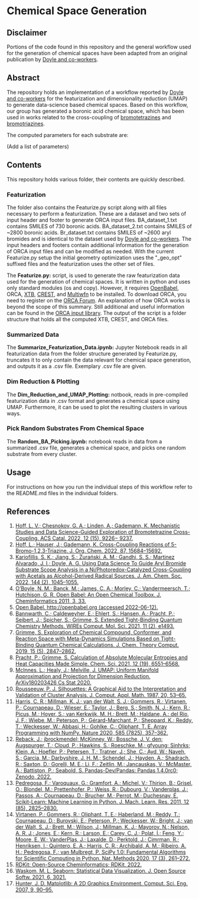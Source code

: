 # Chemical Space Generation

## Disclaimer

Portions of the code found in this repository and the general workflow used for the generation of chemical spaces have been adapted from an original publication by [Doyle and co-workers](https://doi.org/10.1021/jacs.1c12203).

## Abstract

The repository holds an implementation of a workflow reported by [Doyle and co-workers](https://doi.org/10.1021/jacs.1c12203) for the featurization and dimensionality reduction (UMAP) to generate data-science based chemical spaces. Based on this workflow, our group has generated a boronic acid chemical space, which has been used in works related to the cross-coupling of [bromotetrazines](https://doi.org/10.1021/acscatal.2c01813) and [bromotriazines](https://doi.org/10.1021/acs.joc.2c02082).

The computed parameters for each substrate are:

(Add a list of parameters)

## Contents

This repository holds various folder, their contents are quickly described.

### Featurization

The folder also contains the Featurize.py script along with all files necessary to perform a featurization. These are a dataset and two sets of input header and footer to generate ORCA input files. BA_dataset_1.txt contains SMILES of 730 boronic acids. BA_dataset_2.txt contains SMILES of ~2800 boronic acids. Br_dataset.txt contains SMILES of ~2600 aryl bromides and is identical to the dataset used by [Doyle and co-workers](https://doi.org/10.1021/jacs.1c12203). The input headers and footers contain additional information for the generation of ORCA input files and can be modified as needed. With the current Featurize.py setup the initial geometry optimization uses the "_geo_opt" suffixed files and the featurization uses the other set of files.

The **Featurize.py:** script, is used to generate the raw featurization data used for the generation of chemical spaces. It is written in python and uses only standard modules (os and copy). However, it requires [OpenBabel](http://openbabel.org/wiki/Main_Page), ORCA, [XTB](https://xtb-docs.readthedocs.io/en/latest/setup.html), [CREST](https://xtb-docs.readthedocs.io/en/latest/crest.html), and [Multiwfn](http://sobereva.com/multiwfn/) to be installed. To download ORCA, you need to register on the [ORCA Forum](https://orcaforum.kofo.mpg.de/app.php/portal). An explanation of how ORCA works is beyond the scope of this summary. Still additional and useful information can be found in the [ORCA input library](https://sites.google.com/site/orcainputlibrary/home?pli=1). The output of the script is a folder structure that holds all the computed XTB, CREST, and ORCA files.

### Summarized Data

The **Summarize_Featurization_Data.ipynb:** Jupyter Notebook reads in all featurization data from the folder structure generated by Featurize.py, truncates it to only contain the data relevant for chemical space generation, and outputs it as a .csv file. Exemplary .csv file are given.

### Dim Reduction & Plotting

The **Dim_Reduction_and_UMAP_Plotting:** notbook, reads in pre-compiled featurization data in .csv format and generates a chemical space using UMAP. Furthermore, it can be used to plot the resulting clusters in various ways.

### Pick Random Substrates From Chemical Space

The **Random_BA_Picking.ipynb:** notebook reads in data from a summarized .csv file, generates a chemical space, and picks one random substrate from every cluster.

## Usage

For instructions on how you run the individual steps of this workflow refer to the README.md files in the individual folders.

## References

1. [Hoff, L. V.; Chesnokov, G. A.; Linden, A.; Gademann, K. Mechanistic Studies and Data Science-Guided Exploration of Bromotetrazine Cross-Coupling. ACS Catal. 2022, 12 (15), 9226− 9237.](https://doi.org/10.1021/acscatal.2c01813)
2. [Hoff, L.; Hauser, J.; Gademann, K. Cross-Coupling Reactions of 5-Bromo-1,2,3-Triazine. J. Org. Chem. 2022, 87, 15684–15692.](https://doi.org/10.1021/acs.joc.2c02082)
3. [Kariofillis, S. K.; Jiang, S.; Żurański, A. M.; Gandhi, S. S.; Martinez Alvarado, J. I.; Doyle, A. G. Using Data Science To Guide Aryl Bromide Substrate Scope Analysis in a Ni/Photoredox-Catalyzed Cross-Coupling with Acetals as Alcohol-Derived Radical Sources. J. Am. Chem. Soc. 2022, 144 (2), 1045–1055.](https://doi.org/10.1021/jacs.1c12203)
4. [O’Boyle, N. M.; Banck, M.; James, C. A.; Morley, C.; Vandermeersch, T.; Hutchison, G. R. Open Babel: An Open Chemical Toolbox. J. Cheminformatics 2011, 3, 33.](https://doi.org/10.1186/1758-2946-3-33)
5. [Open Babel. http://openbabel.org (accessed 2022-06-12).](http://openbabel.org)
6. [Bannwarth, C.; Caldeweyher, E.; Ehlert, S.; Hansen, A.; Pracht, P.; Seibert, J.; Spicher, S.; Grimme, S. Extended Tight-Binding Quantum Chemistry Methods. WIREs Comput. Mol. Sci. 2021, 11 (2), e1493.](https://doi.org/10.1002/wcms.1493)
7. [Grimme, S. Exploration of Chemical Compound, Conformer, and Reaction Space with Meta-Dynamics Simulations Based on Tight-Binding Quantum Chemical Calculations. J. Chem. Theory Comput. 2019, 15 (5), 2847–2862.](https://doi.org/10.1021/acs.jctc.9b00143)
8. [Pracht, P.; Grimme, S. Calculation of Absolute Molecular Entropies and Heat Capacities Made Simple. Chem. Sci. 2021, 12 (19), 6551–6568.](https://doi.org/10.1039/D1SC00621E)
9. [McInnes, L.; Healy, J.; Melville, J. UMAP: Uniform Manifold Approximation and Projection for Dimension Reduction. ArXiv180203426 Cs Stat 2020.](https://doi.org/10.48550/arXiv.1802.03426)
10. [Rousseeuw, P. J. Silhouettes: A Graphical Aid to the Interpretation and Validation of Cluster Analysis. J. Comput. Appl. Math. 1987, 20, 53–65.](https://doi.org/10.1016/0377-0427(87)90125-7)
11. [Harris, C. R.; Millman, K. J.; van der Walt, S. J.; Gommers, R.; Virtanen, P.; Cournapeau, D.; Wieser, E.; Taylor, J.; Berg, S.; Smith, N. J.; Kern, R.; Picus, M.; Hoyer, S.; van Kerkwijk, M. H.; Brett, M.; Haldane, A.; del Río, J. F.; Wiebe, M.; Peterson, P.; Gérard-Marchant, P.; Sheppard, K.; Reddy, T.; Weckesser, W.; Abbasi, H.; Gohlke, C.; Oliphant, T. E. Array Programming with NumPy. Nature 2020, 585 (7825), 357–362.](https://doi.org/10.1038/s41586-020-2649-2)
12. [Reback, J.; jbrockmendel; McKinney, W.; Bossche, J. V. den; Augspurger, T.; Cloud, P.; Hawkins, S.; Roeschke, M.; gfyoung; Sinhrks; Klein, A.; Hoefler, P.; Petersen, T.; Tratner, J.; She, C.; Ayd, W.; Naveh, S.; Garcia, M.; Darbyshire, J. H. M.; Schendel, J.; Hayden, A.; Shadrach, R.; Saxton, D.; Gorelli, M. E.; Li, F.; Zeitlin, M.; Jancauskas, V.; McMaster, A.; Battiston, P.; Seabold, S. Pandas-Dev/Pandas: Pandas 1.4.0rc0; Zenodo, 2022.](https://doi.org/10.5281/zenodo.5824773)
13. [Pedregosa, F.; Varoquaux, G.; Gramfort, A.; Michel, V.; Thirion, B.; Grisel, O.; Blondel, M.; Prettenhofer, P.; Weiss, R.; Dubourg, V.; Vanderplas, J.; Passos, A.; Cournapeau, D.; Brucher, M.; Perrot, M.; Duchesnay, É. Scikit-Learn: Machine Learning in Python. J. Mach. Learn. Res. 2011, 12 (85), 2825–2830.](https://www.jmlr.org/papers/volume12/pedregosa11a/pedregosa11a.pdf)
14. [Virtanen, P.; Gommers, R.; Oliphant, T. E.; Haberland, M.; Reddy, T.; Cournapeau, D.; Burovski, E.; Peterson, P.; Weckesser, W.; Bright, J.; van der Walt, S. J.; Brett, M.; Wilson, J.; Millman, K. J.; Mayorov, N.; Nelson, A. R. J.; Jones, E.; Kern, R.; Larson, E.; Carey, C. J.; Polat, İ.; Feng, Y.; Moore, E. W.; VanderPlas, J.; Laxalde, D.; Perktold, J.; Cimrman, R.; Henriksen, I.; Quintero, E. A.; Harris, C. R.; Archibald, A. M.; Ribeiro, A. H.; Pedregosa, F.; van Mulbregt, P. SciPy 1.0: Fundamental Algorithms for Scientific Computing in Python. Nat. Methods 2020, 17 (3), 261–272.](https://doi.org/10.1038/s41592-019-0686-2)
15. [RDKit: Open-Source Cheminformatics; RDKit, 2022.](https://www.rdkit.org/)
16. [Waskom, M. L. Seaborn: Statistical Data Visualization. J. Open Source Softw. 2021, 6, 3021.](https://doi.org/10.21105/joss.03021)
17. [Hunter, J. D. Matplotlib: A 2D Graphics Environment. Comput. Sci. Eng. 2007, 9, 90–95.](https://doi.org/10.1109/MCSE.2007.55)
